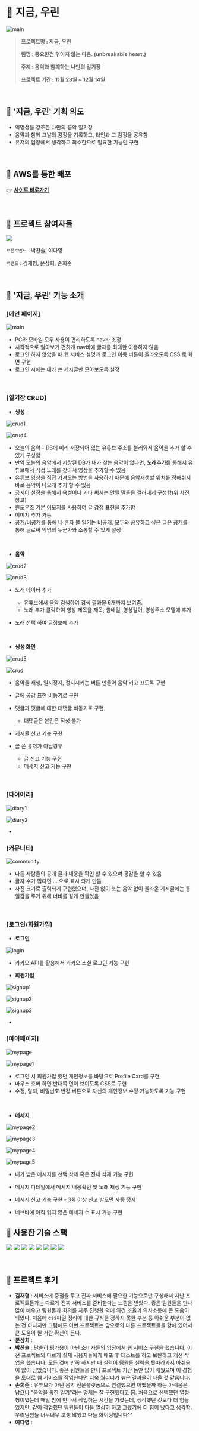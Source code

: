# 💌 지금, 우린

![main](README.assets/main-16710024721801.gif)

> **프로젝트명 : 지금, 우린**
> 
> **팀명 : 중요한건 꺾이지 않는 마음. (unbreakable heart.)**
> 
> **주제 : 음악과 함께하는 나만의 일기장**
> 
> **프로젝트 기간 : 11월 23일 ~ 12월 14일**

<br>

## 💌 '지금, 우린' 기획 의도

- 익명성을 강조한 나만의 음악 일기장
- 음악과 함께 그날의 감정을 기록하고, 타인과 그 감정을 공유함
- 유저의 입장에서 생각하고 최소한으로 필요한 기능만 구현

<br>

## 💌 AWS를 통한 배포

👉 **[사이트 바로가기](http://unbreakableheart-env.eba-fq3y3emz.ap-northeast-2.elasticbeanstalk.com/)**

<br>

## 💌 프로젝트 참여자들

<a href="https://github.com/MoonSanghee/unbreakableheart/graphs/contributors">
  <img src="https://contrib.rocks/image?repo=MoonSanghee/unbreakableheart" />
</a>

`프론트엔드` : 박찬솔, 여다영

`백엔드` : 김재형, 문상희, 손희준

<br>

## 💌 '지금, 우린' 기능 소개

### [메인 페이지]

![main](README.assets/main-16710024843733.gif)


- PC와 모바일 모두 사용이 편리하도록 nav바 조정
- 시각적으로 알아보기 편하게 nav바에 글자를 최대한 이용하지 않음
- 로그인 하지 않았을 때 웹 서비스 설명과 로그인 이동 버튼이 올라오도록 CSS 로 화면 구현
- 로그인 시에는 내가 쓴 게시글만 모아보도록 설정

<br>


### [일기장 CRUD]

- **생성**

![crud1](README.assets/crud1.png)

![crud4](README.assets/crud4.png)


- 오늘의 음악 - DB에 미리 저장되어 있는 유튜브 주소를 불러와서 음악을 추가 할 수 있게 구성함
- 만약 오늘의 음악에서 저장된 DB가 내가 찾는 음악이 없다면, **노래추가**를 통해서 유튜브에서 직접 노래를 찾아서 영상을 추가할 수 있음
- 유튜브 영상을 직접 가져오는 방법을 사용하기 때문에 음악재생할 위치를 정해줘서 바로 음악이 나오게 추가 할 수 있음
- 금지어 설정을 통해서 욕설이나 기타 써서는 안될 말들을 걸러내게 구성함(위 사진 참고)
- 윈도우즈 기본 이모지를 사용하여 글 감정 표현을 추가함
- 이미지 추가 가능
- 공개/비공개를 통해 나 혼자 볼 일기는 비공개, 모두와 공유하고 싶은 글은 공개를 통해 글로써 익명의 누군가와 소통할 수 있게 설정

<br>


- **음악** 

![crud2](README.assets/crud2-16709995624858.png)

![crud3](README.assets/crud3.png)

- 노래 데이터 추가
  - 유튜브에서 음악 검색하여 검색 결과물 6개까지 보여줌.
  - 노래 추가 클릭하여 영상 제목을 제목, 썸네일, 영상길이, 영상주소 모델에 추가

- 노래 선택 하여 글정보에 추가

<br>


- **생성 화면**

![crud5](README.assets/crud5.png)

![crud](README.assets/crud-16710024988365.gif)

- 음악을 재생, 일시정지, 정지시키는 버튼 만들어 음악 키고 끄도록 구현
- 글에 공감 표현 비동기로 구현
- 댓글과 댓글에 대한 대댓글 비동기로 구현
  - 대댓글은 본인은 작성 불가

- 게시물 신고 기능 구현
- 글 쓴 유저가 아닐경우
  - 글 신고 기능 구현
  - 메세지 신고 기능 구현


<br>


### [다이어리]

![diary1](README.assets/diary1.png)

![diary2](README.assets/diary2.png)

- <br>

### [커뮤니티]

![community](README.assets/community.png)

- 다른 사람들의 공개 글과 내용을 확인 할 수 있으며 공감을 할 수 있음
- 글자 수가 많다면 … 으로 표시 되게 만듬
- 사진 크기로 출력되게 구현했으며, 사진 없이 또는 음악 없이 올라온 게시글에는 통일감을 주기 위해 너비를 같게 만들었음

<br>

### [로그인/회원가입]

- **로그인**

![login](README.assets/login.png)

- 카카오 API를 활용해서 카카오 소셜 로그인 기능 구현



- **회원가입**

![signup1](README.assets/signup1.png)

![signup2](README.assets/signup2.png)

![signup3](README.assets/signup3.png)

- <br>

### [마이페이지]

![mypage](README.assets/mypage.gif)

![mypage1](README.assets/mypage1.png)


- 로그인 시 회원가입 했던 개인정보를 바탕으로 Profile Card를 구현
- 마우스 호버 하면 반대쪽 면이 보이도록 CSS로 구현
- 수정, 탈퇴, 비밀번호 변경 버튼으로 자신의 개인정보 수정 가능하도록 기능 구현

<br>


- **메세지**

![mypage2](README.assets/mypage2.png)

![mypage3](README.assets/mypage3.png)

![mypage4](README.assets/mypage4.png)

![mypage5](README.assets/mypage5.png)

- 내가 받은 메시지를 선택 삭제 혹은 전체 삭제 기능 구현

- 메시지 디테일에서 메시지 내용확인 및 노래 재생 기능 구현

- 메시지 신고 기능 구현 - 3회 이상 신고 받으면 자동 정지

- 네브바에 아직 읽지 않은 메세지 수 표시 기능 구현



## 💌 사용한 기술 스택

<img src="https://img.shields.io/badge/html5-E34F26?style=for-the-badge&logo=html5&logoColor=white"> <img src="https://img.shields.io/badge/css-1572B6?style=for-the-badge&logo=css3&logoColor=white"> <img src="https://img.shields.io/badge/python-3776AB?style=for-the-badge&logo=python&logoColor=white"> <img src="https://img.shields.io/badge/django-092E20?style=for-the-badge&logo=django&logoColor=white"> <img src="https://img.shields.io/badge/bootstrap-7952B3?style=for-the-badge&logo=bootstrap&logoColor=white"> <img src="https://img.shields.io/badge/javascript-F7DF1E?style=for-the-badge&logo=javascript&logoColor=black"> <img src="https://img.shields.io/badge/git-F05032?style=for-the-badge&logo=git&logoColor=white"> <img src="https://img.shields.io/badge/github-181717?style=for-the-badge&logo=github&logoColor=white"> 

<br>

## 💌 프로젝트 후기

- **김재형** : 서비스에 중점을 두고 진짜 서비스에 필요한 기능으로만 구성해서 지난 프로젝트들과는 다르게 진짜 서비스를 준비한다는 느낌을 받았다. 좋은 팀원들을 만나 많이 배우고 팀원들과 회의를 자주 진행한 덕에 의견 조율과 의사소통에 큰 도움이 되었다. 처음에 css파일 정리에 대한 규칙을 정하지 못한 부분 등 아쉬운 부분이 없는 건 아니지만 그럼에도 이번 프로젝트는 앞으로의 다른 프로젝트들을 함에 있어서 큰 도움이 될 거란 확신이 든다.
- **문상희** : 
- **박찬솔** : 단순히 평가용이 아닌 소비자들의 입장에서 웹 서비스 구현을 했습니다. 이전 프로젝트와 다르게 실제 사용자들에게 배포 후 테스트를 하고 보완하고 개선 작업을 했습니다. 모든 것에 만족 하지만 내 실력이 팀원들 실력을 못따라가서 아쉬움이 많이 남았습니다. 좋은 팀원들을 만나 프로젝트 기간 동안 많이 배웠으며 이 경험을 토대로 웹 서비스를 작업한다면 더욱 퀄리티가 높은 결과물이 나올 것 같습니다.
- **손희준** : 유튜브가 아닌 음악 전문플렛폼으로 연결했으면 어땠을까 하는 아쉬움은 남으나 "음악을 통한 일기"라는 명제는 잘 구현했다고 봄. 처음으로 선택했던 열정형이였는데 매일 밤에 만나서 작업하는 시간을 가졌는데, 생각했던 것보다 더 힘들었지만, 같이 작업했던 팀원들이 다들 열심히 하고 그랬기에 더 힘이 났다고 생각함. 우리팀원들 너무너무 고생 많았고 다들 화이팅입니다^^
- **여다영** : 